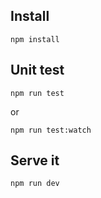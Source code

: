 ## Install

`npm install`

## Unit test

`npm run test`

or

`npm run test:watch`

## Serve it

`npm run dev`
